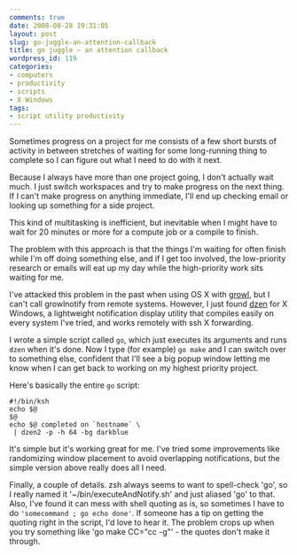 ```yaml
---
comments: true
date: 2008-08-28 19:31:05
layout: post
slug: go-juggle-an-attention-callback
title: go juggle — an attention callback
wordpress_id: 119
categories:
- computers
- productivity
- scripts
- X Windows
tags:
- script utility productivity
---
```


Sometimes progress on a project for me consists of a few short bursts of activity in between stretches of waiting for some long-running thing to complete so I can figure out what I need to do with it next.

Because I always have more than one project going, I don't actually wait much. I just switch workspaces and try to make progress on the next thing. If I can't make progress on anything immediate, I'll end up checking email or looking up something for a side project.

This kind of multitasking is inefficient, but inevitable when I might have to wait for 20 minutes or more for a compute job or a compile to finish.

The problem with this approach is that the things I'm waiting for often finish while I'm off doing something else, and if I get too involved, the low-priority research or emails will eat up my day while the high-priority work sits waiting for me.

I've attacked this problem in the past when using OS X with [growl](gr), but I can't call growlnotify from remote systems. However, I just found [dzen](dzen) for X Windows, a lightweight notification display utility that compiles easily on every system I've tried, and works remotely with ssh X forwarding.

I wrote a simple script called `go`, which just executes its arguments and runs `dzen` when it's done. Now I type (for example) `go make` and I can switch over to something else, confident that I'll see a big popup window letting me know when I can get back to working on my highest priority project.

Here's basically the entire `go` script:


    
    
    #!/bin/ksh
    echo $@
    $@
    echo $@ completed on `hostname` \
     | dzen2 -p -h 64 -bg darkblue
    
    



It's simple but it's working great for me. I've tried some improvements like randomizing window placement to avoid overlapping notifications, but the simple version above really does all I need.

Finally, a couple of details. zsh always seems to want to spell-check 'go', so I really named it '~/bin/executeAndNotify.sh' and just aliased 'go' to that.
Also, I've found it can mess with shell quoting as is, so sometimes I have to do `'somecommand ; go echo done'`. If someone has a tip on getting the quoting right in the script, I'd love to hear it. The problem crops up when you try something like 'go make CC="cc -g"' - the quotes don't make it through.

[gr]:http://growl.info
[dzen]:http://gotmor.googlepages.com/dzen
